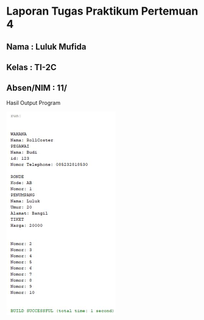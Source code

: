 # Laporan Tugas Praktikum Pertemuan 4

## Nama : Luluk Mufida

## Kelas : TI-2C

## Absen/NIM : 11/

Hasil Output Program

![output](https://github.com/LulukMufida015/PBO-1941720052/blob/master/pertemuan4/Laporan-TugasPraktikum/output.JPG)
